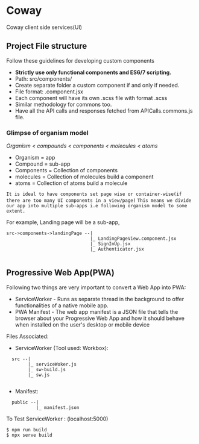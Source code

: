 # Coway
Coway client side services(UI)

## Project File structure
Follow these guidelines for developing custom components
* **Strictly use only functional components and ES6/7 scripting.**
* Path: src/components/<componentname>
* Create separate folder a custom component if and only if needed.
* File format: <componentname>.component.jsx
* Each component will have its own .scss file with format <componentname>.scss
* Similar methodology for commons too.
* Have all the API calls and responses fetched from APICalls.commons.js file.

### Glimpse of  organism model
_Organism < compounds < components < molecules < atoms_

* Organism = app
* Compound = sub-app
* Components = Collection of components
* molecules = Collection of molecules build a component
* atoms = Collection of atoms build a molecule

```It is ideal to have components set page wise or container-wise(if there are too many UI components in a view/page)```
``This means we divide our app into multiple sub-apps i.e following organism model to some extent.``
 
For example, Landing page will be a sub-app,
```
src->components->landingPage --|
                               |_ LandingPageView.component.jsx
                               |_ SignInUp.jsx
                               |_ Authenticator.jsx
                               
```                
## Progressive Web App(PWA)
Following two things are very important to convert a Web App into PWA:
* ServiceWorker - Runs as separate thread in the background to offer functionalities of a native mobile app. 
* PWA Manifest - The web app manifest is a JSON file that tells the browser about your Progressive Web App and how it should behave when installed on the user's desktop or mobile device

Files Associated:
* ServiceWorker (Tool used: Workbox):
```
  src --|
        |_ serviceWoker.js
        |_ sw-build.js
        |_ sw.js
                               
``` 
* Manifest:
```$xslt
  public --|
           |_ manifest.json

```

To Test ServiceWorker : (localhost:5000)
```$xslt
$ npm run build
$ npx serve build
```


                        



